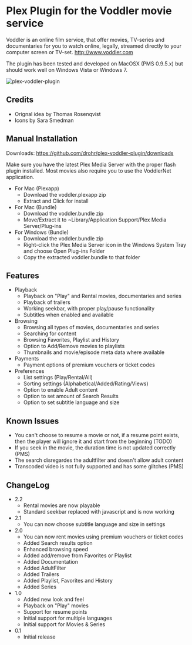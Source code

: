 # Plex Plugin for the Voddler movie service 

Voddler is an online film service, that offer movies, TV-series and documentaries for you to watch online, legally, streamed directly to your computer screen or TV-set. <http://www.voddler.com>

The plugin has been tested and developed on MacOSX (PMS 0.9.5.x) but should work well on Windows Vista or Windows 7.

![plex-voddler-plugin](https://github.com/drohr/plex-voddler-plugin/raw/master/browse.jpg)

## Credits

* Orignal idea by Thomas Rosenqvist 
* Icons by Sara Smedman

## Manual Installation
Downloads: <https://github.com/drohr/plex-voddler-plugin/downloads>

Make sure you have the latest Plex Media Server with the proper flash plugin installed. Most movies also require you to use the VoddlerNet application.

* For Mac (Plexapp)
    * Download the voddler.plexapp zip
    * Extract and Click for install
* For Mac (Bundle)
    * Download the voddler.bundle zip 
    * Move/Extract it to ~Library/Application Support/Plex Media Server/Plug-ins
* For Windows (Bundle)
    * Download the voddler.bundle zip 
    * Right-click the Plex Media Server icon in the Windows System Tray and choose Open Plug-ins Folder
    * Copy the extracted voddler.bundle to that folder 

## Features

* Playback
    * Playback on "Play" and Rental movies, documentaries and series
    * Playback of trailers
    * Working seekbar, with proper play/pause functionality
    * Subtitles when enabled and available
* Browsing
    * Browsing all types of movies, documentaries and series
    * Searching for content
    * Browsing Favorites, Playlist and History
    * Option to Add/Remove movies to playlists
    * Thumbnails and movie/episode meta data where available
* Payments
    * Payment options of premium vouchers or ticket codes
* Preferences
    * List settings (Play/Rental/All) 
    * Sorting settings (Alphabetical/Added/Rating/Views) 
    * Option to enable Adult content 
    * Option to set amount of Search Results
    * Option to set subtitle language and size

## Known Issues

* You can't choose to resume a movie or not, if a resume point exists, then the player will ignore it and start from the beginning (TODO)
* If you seek in the movie, the duration time is not updated correctly (PMS)
* The search disregardes the adultfilter and doesn't allow adult content 
* Transcoded video is not fully supported and has some glitches (PMS)

## ChangeLog

* 2.2
    * Rental movies are now playable
    * Standard seekbar replaced with javascript and is now working
* 2.1
    * You can now choose subtitle language and size in settings
* 2.0
    * You can now rent movies using premium vouchers or ticket codes
    * Added Search results option
    * Enhanced browsing speed
    * Added add/remove from Favorites or Playlist
    * Added Documentation
    * Added AdultFilter
    * Added Trailers
    * Added Playlist, Favorites and History
    * Added Series
* 1.0
    * Added new look and feel
    * Playback on "Play" movies
    * Support for resume points
    * Initial support for multiple languages
    * Initial support for Movies & Series
* 0.1
    * Initial release
